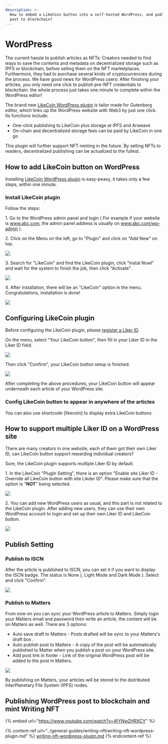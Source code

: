 ```yaml
---
description: >-
  How to embed a LikeCoin button into a self-hosted WordPress. and publishing
  post to blockchain?
---
```


# WordPress

The current hassle to publish articles as NFTs: Creators needed to find ways to save the contents and metadata on decentralized storage such as IPFS or blockchain, before selling them on the NFT marketplaces. Furthermore, they had to purchase several kinds of cryptocurrencies during the process. We have good news for WordPress users: After finishing your articles, you only need one click to publish pre-NFT credentials to blockchain. the whole process just takes one minute to complete within the WordPress editor!

The brand new [LikeCoin WordPress plugin](https://wordpress.org/plugins/likecoin/) is tailor made for Gutenberg editor, which links up the WordPress website with Web3 by just one click. Its functions include:

* One-click publishing to LikeCoin plus storage at IPFS and Arweave
* On-chain and decentralized storage fees can be paid by LikeCoin in one go

This plugin will further support NFT minting in the future. By selling NFTs to readers, decentralized publishing can be actualized to the fullest.

## How to add LikeCoin button on WordPress

Installing [LikeCoin WordPress plugin](https://wordpress.org/plugins/likecoin/) is easy-peasy, it takes only a few steps, within one minute.

### Install LikeCoin plugin <a href="#likecoin" id="likecoin"></a>

Follow the steps:

1\. Go to the WordPress admin panel and login ( For example if your website is www.abc.com, the admin panel address is usually on www.abc.com/wp-admin ).

2\. Click on the Menu on the left, go to "Plugin" and click on "Add New" on top.

![](../.gitbook/assets/wordpress-1-en.png)

3\. Search for "LikeCoin" and find the LikeCoin plugin, click "Instal Nowl" and wait for the system to finish the job, then click "Activate".

![](../.gitbook/assets/wordpress-2-en.png)

4\. After installation, there will be an "LikeCoin" option in the menu. Congratulations,  installation is done!

![](../.gitbook/assets/wordpress-3-en.png)

## Configuring LikeCoin plugin

Before configuring the LikeCoin plugin, please [register a Liker ID](liker-id/).

On the menu, select "Your LikeCoin button",  then fill in your Liker ID in the Liker ID field.

![](../.gitbook/assets/wordpress-4-en.png)

Then click "Confirm",  your LikeCoin button setup is finished.

![](../.gitbook/assets/wordpress-5-en.png)

After completing the above procedures, your LikeCoin button will appear underneath each article of your WordPress site.&#x20;

### Config LikeCoin button to appear in anywhere of the articles

You can also use shortcode \[likecoin] to display extra LikeCoin buttons.

## How to support multiple Liker ID on a WordPress site

There are many creators in one website, each of them got their own Liker ID, can LikeCoin button support rewarding individual creators?

Sure, the LikeCoin plugin supports multiple Liker ID by default.

1\. In the LikeCoin "Plugin Setting", there is an option "Enable site Liker ID - Override all LikeCoin button with site Likder ID". Please make sure that the option is "**NOT**" being selected.

![](../.gitbook/assets/wordpress-6-en.png)

2\. You can add new WordPress users as usual, and this part is not related to the LikeCoin plugin. After adding new users, they can use their own WordPress account to login and set up their own Liker ID and LikeCoin button.

![](../.gitbook/assets/wordpress-7-en.png)

## Publish Setting

### Publish to ISCN

After the article is published to ISCN, you can set it if you want to display the ISCN badge. The status is None ), Light Mode  and Dark Mode ). Select and click "Confirm".

![](../.gitbook/assets/wordpress-9-en.png)

### Publish to Matters

From now on you can sync your WordPress article to Matters. Simply login your Matters email and password then write an article, the content will be on Matters as well. There are 3 options:

* Auto save draft to Matters - Posts drafted will be sync to your Matters's draft box  .
* Auto publish post to Matters - A copy of the post will be automatically published to Matter when you publish a post on your WordPress site.
* Add post link in footer - Link of the original WordPress post will be added to the post in Matters.

![](../.gitbook/assets/wordpress-8-en.png)

By publishing on Matters, your articles will be stored to the distributed InterPlanetary File System (IPFS) nodes.

## Publishing WordPress post to blockchain and mint Writing NFT

{% embed url="https://www.youtube.com/watch?v=4fYNwZHRXCY" %}

{% content-ref url="../general-guides/writing-nft/writing-nft-wordpress-plugin.md" %}
[writing-nft-wordpress-plugin.md](../general-guides/writing-nft/writing-nft-wordpress-plugin.md)
{% endcontent-ref %}

